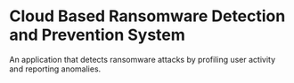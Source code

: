 # Cloud Based Ransomware Detection and Prevention System
An application that detects ransomware attacks by profiling user activity and reporting anomalies.
